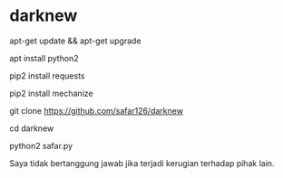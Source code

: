 # darknew
apt-get update && apt-get upgrade


apt install python2


pip2 install requests


pip2 install mechanize


git clone https://github.com/safar126/darknew


cd darknew


python2 safar.py



Saya tidak bertanggung jawab jika terjadi kerugian terhadap pihak lain.
